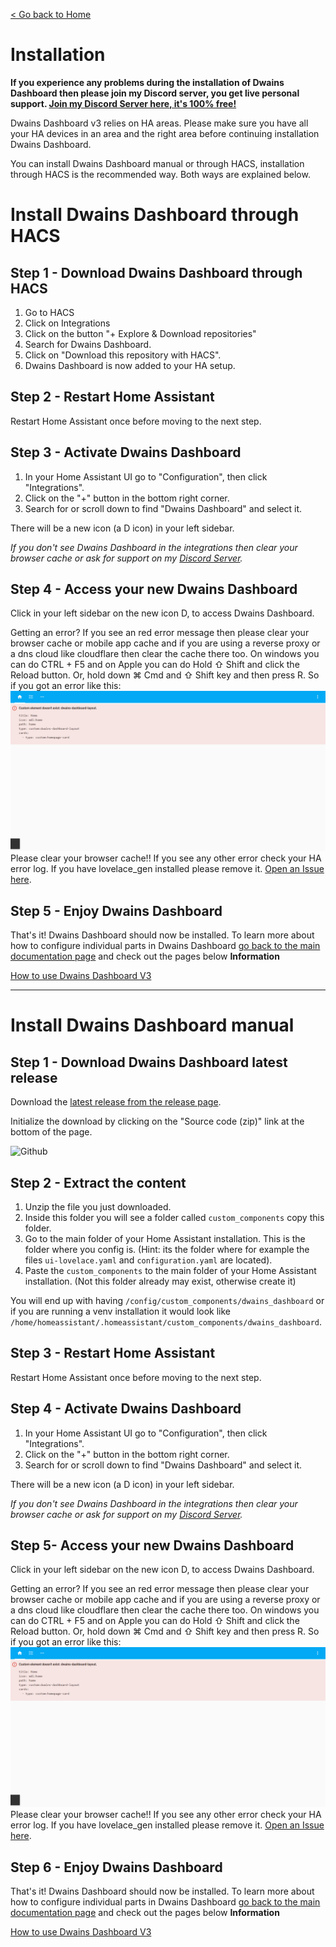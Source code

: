 [< Go back to Home](../index.md)

# Installation

**If you experience any problems during the installation of Dwains Dashboard then please join my Discord server, you get live personal support. [Join my Discord Server here, it's 100% free!](https://discord.gg/7yt64uX)**

Dwains Dashboard v3 relies on HA areas. Please make sure you have all your HA devices in an area and the right area before continuing installation Dwains Dashboard.

You can install Dwains Dashboard manual or through HACS, installation through HACS is the recommended way. Both ways are explained below.


# Install Dwains Dashboard through HACS

## Step 1 - Download Dwains Dashboard through HACS
1. Go to HACS
2. Click on Integrations
3. Click on the button "+ Explore & Download repositories"
4. Search for Dwains Dashboard.
5. Click on "Download this repository with HACS".
6. Dwains Dashboard is now added to your HA setup.

## Step 2 - Restart Home Assistant

Restart Home Assistant once before moving to the next step.

## Step 3 - Activate Dwains Dashboard

1. In your Home Assistant UI go to "Configuration", then click "Integrations".
2. Click on the "+" button in the bottom right corner.
3. Search for or scroll down to find "Dwains Dashboard" and select it.

There will be a new icon (a D icon) in your left sidebar.

*If you don't see Dwains Dashboard in the integrations then clear your browser cache or ask for support on my [Discord Server](https://discord.gg/7yt64uX).*

## Step 4 - Access your new Dwains Dashboard

Click in your left sidebar on the new icon D, to access Dwains Dashboard. 

Getting an error?
If you see an red error message then please clear your browser cache or mobile app cache and if you are using a reverse proxy or a dns cloud like cloudflare then clear the cache there too. On windows you can do CTRL + F5 and on Apple you can do Hold ⇧ Shift and click the Reload button. Or, hold down ⌘ Cmd and ⇧ Shift key and then press R.
So if you got an error like this:
<img src="../../images/card-load-error.png">
Please clear your browser cache!!
If you see any other error check your HA error log. If you have lovelace_gen installed please remove it. [Open an Issue here](https://github.com/dwainscheeren/dwains-lovelace-dashboard/issues).



## Step 5 - Enjoy Dwains Dashboard

That's it! Dwains Dashboard should now be installed.
To learn more about how to configure individual parts in Dwains Dashboard [go back to the main documentation page](../index.md) and check out the pages below **Information**

[How to use Dwains Dashboard V3](configuration.md)

---

# Install Dwains Dashboard manual

## Step 1 - Download Dwains Dashboard latest release

Download the [latest release from the release page](https://github.com/dwainscheeren/lovelace-dwains-theme/releases/latest).

Initialize the download by clicking on the "Source code (zip)" link at the bottom of the page.

![Github](../../images/getting-started/download-latest-release.png)

## Step 2 - Extract the content

1. Unzip the file you just downloaded.
2. Inside this folder you will see a folder called `custom_components` copy this folder.
3. Go to the main folder of your Home Assistant installation. This is the folder where you config is. (Hint: its the folder where for example the files `ui-lovelace.yaml` and `configuration.yaml` are located).
4. Paste the `custom_components` to the main folder of your Home Assistant installation. (Not this folder already may exist, otherwise create it)

You will end up with having `/config/custom_components/dwains_dashboard` or if you are running a venv installation it would look like `/home/homeassistant/.homeassistant/custom_components/dwains_dashboard`.

## Step 3 - Restart Home Assistant

Restart Home Assistant once before moving to the next step.

## Step 4 - Activate Dwains Dashboard

1. In your Home Assistant UI go to "Configuration", then click "Integrations".
2. Click on the "+" button in the bottom right corner.
3. Search for or scroll down to find "Dwains Dashboard" and select it.

There will be a new icon (a D icon) in your left sidebar.

*If you don't see Dwains Dashboard in the integrations then clear your browser cache or ask for support on my [Discord Server](https://discord.gg/7yt64uX).*

## Step 5- Access your new Dwains Dashboard

Click in your left sidebar on the new icon D, to access Dwains Dashboard. 


Getting an error?
If you see an red error message then please clear your browser cache or mobile app cache and if you are using a reverse proxy or a dns cloud like cloudflare then clear the cache there too. On windows you can do CTRL + F5 and on Apple you can do Hold ⇧ Shift and click the Reload button. Or, hold down ⌘ Cmd and ⇧ Shift key and then press R.
So if you got an error like this:
<img src="../../images/card-load-error.png">
Please clear your browser cache!!
If you see any other error check your HA error log. If you have lovelace_gen installed please remove it. [Open an Issue here](https://github.com/dwainscheeren/dwains-lovelace-dashboard/issues).

## Step 6 - Enjoy Dwains Dashboard

That's it! Dwains Dashboard should now be installed.
To learn more about how to configure individual parts in Dwains Dashboard [go back to the main documentation page](../index.md) and check out the pages below **Information**

[How to use Dwains Dashboard V3](configuration.md)